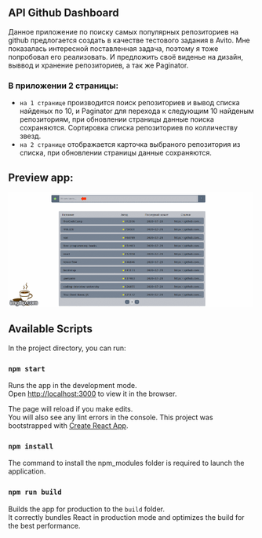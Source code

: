 ## API Github Dashboard
Данное приложение по поиску самых популярных репозиториев на github предлогается создать в качестве тестового задания в Avito.
Мне показалась интересной поставленная задача, поэтому я тоже попробовал его реализовать. И предложить своё виденье на дизайн, выввод и хранение репозиториев, а так же Paginator.
### В приложении 2 страницы:
* `на 1 странице` производится поиск репозиториев и вывод списка найденых по 10, и Paginator для перехода к следующим 10 найденым репозиториям, при обновлении страницы данные поиска сохраняются. Сортировка списка репозиториев по колличеству звезд.
* `на 2 странице` отображается карточка выбраного репозитория из списка, при обновлении страницы данные сохраняются.
## Preview app:
![Иллюстрация к проекту](https://github.com/dedaMazai/github_parser/raw/master/Preview.gif)


## Available Scripts

In the project directory, you can run:

### `npm start`

Runs the app in the development mode.<br />
Open [http://localhost:3000](http://localhost:3000) to view it in the browser.

The page will reload if you make edits.<br />
You will also see any lint errors in the console.
This project was bootstrapped with [Create React App](https://github.com/facebook/create-react-app).


### `npm install`

The command to install the npm_modules folder is required to launch the application.

### `npm run build`

Builds the app for production to the `build` folder.<br />
It correctly bundles React in production mode and optimizes the build for the best performance.

